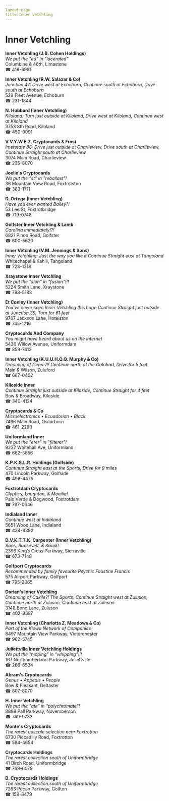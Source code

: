 ```yaml
---
layout:page
title:Inner Vetchling
---
```

# Inner Vetchling

**Inner Vetchling (J.B. Cohen Holdings)**  
_We put the "ed" in "lacerated"_  
Columbine & 46th, Limastone  
☎ 418-6981



**Inner Vetchling (R.W. Salazar & Co)**  
_Junction 47: Drive west at Echoburn, Continue south at Echoburn, Drive south at Echoburn_  
529 Fleet Avenue, Echoburn  
☎ 231-1844



**N. Hubbard (Inner Vetchling)**  
_Kiloland: Turn just outside at Kiloland, Drive west at Kiloland, Continue west at Kiloland_  
3753 8th Road, Kiloland  
☎ 450-0091



**V.V.Y.W.E.Z. Cryptocards & Frost**  
_Interstate 88: Drive just outside at Charlieview, Drive south at Charlieview, Continue Straight south at Charlieview_  
3074 Main Road, Charlieview  
☎ 235-8070



**Joelie's Cryptocards**  
_We put the "st" in "reballast"!_  
36 Mountain View Road, Foxtrotston  
☎ 363-1711



**D. Ortega (Inner Vetchling)**  
_Have you ever wanted Bailey?!_  
53 Lee St, Foxtrotbridge  
☎ 719-0748



**Golfster Inner Vetchling & Lamb**  
_Carolina immediately!?!_  
6821 Pinon Road, Golfster  
☎ 600-5620



**Inner Vetchling (V.M. Jennings & Sons)**  
_Inner Vetchling: Just the way you like it 
Continue Straight east at Tangoland_  
Whitechapel & Kahili, Tangoland  
☎ 723-1318



**Xraystone Inner Vetchling**  
_We put the "sion" in "fusion"!!!_  
5224 Smith Lane, Xraystone  
☎ 798-5183



**Et Conley (Inner Vetchling)**  
_You've never seen Inner Vetchling this huge 
Continue Straight just outside at Junction 39, Turn for 61 feet_  
9767 Jackson Lane, Hotelston  
☎ 745-1216



**Cryptocards And Company**  
_You might have heard about us on the Internet_  
5436 Willow Avenue, Uniformdam  
☎ 859-7413



**Inner Vetchling (K.U.U.H.Q.Q. Murphy & Co)**  
_Dreaming of Genus?! 
Continue north at the Galahad, Drive for 5 feet_  
Main & Wilson, Zuluford  
☎ 687-0402



**Kiloside Inner**  
_Continue Straight just outside at Kiloside, Continue Straight for 4 feet_  
Bow & Broadway, Kiloside  
☎ 340-4124



**Cryptocards & Co**  
_Microelectronics • Ecuadorian • Black_  
7486 Main Road, Oscarburn  
☎ 461-2290



**Uniformland Inner**  
_We put the "erer" in "filterer"!_  
9237 Whitehall Ave, Uniformland  
☎ 662-5656



**K.P.K.S.L.R. Holdings (Golfside)**  
_Continue Straight east at the Sports, Drive for 9 miles_  
470 Lincoln Parkway, Golfside  
☎ 496-4475



**Foxtrotdam Cryptocards**  
_Glyptics, Laughton, & Monilia!_  
Palo Verde & Dogwood, Foxtrotdam  
☎ 797-0646



**Indialand Inner**  
_Continue west at Indialand_  
5651 Wood Lane, Indialand  
☎ 434-8392



**D.V.K.T.T.K. Carpenter (Inner Vetchling)**  
_Sans, Roosevelt, & Karok!_  
2398 King’s Cross Parkway, Sierraville  
☎ 673-7148



**Golfport Cryptocards**  
_Recommended by family favourite Psychic Faustine Francis_  
575 Airport Parkway, Golfport  
☎ 795-2065



**Dorian's Inner Vetchling**  
_Dreaming of Cakile?! 
The Sports: Continue Straight west at Zuluson, Continue north at Zuluson, Continue east at Zuluson_  
3148 Bond Lane, Zuluson  
☎ 402-9397



**Inner Vetchling (Charlotta Z. Meadows & Co)**  
_Part of the Kiowa Network of Companies_  
8497 Mountain View Parkway, Victorchester  
☎ 962-5745



**Juliettville Inner Vetchling Holdings**  
_We put the "hipping" in "whipping"!!!_  
167 Northumberland Parkway, Juliettville  
☎ 268-6534



**Abram's Cryptocards**  
_Genus • Appeals • People_  
Bow & Pleasant, Deltaster  
☎ 807-8070



**H. Inner Vetchling**  
_We put the "ate" in "polychromate"!_  
8898 Pall Parkway, Novemberson  
☎ 749-9733



**Monte's Cryptocards**  
_The rarest upscale selection near Foxtrotton_  
6730 Piccadilly Road, Foxtrotton  
☎ 584-4654



**Cryptocards Holdings**  
_The rarest collection south of Uniformbridge_  
41 Birch Road, Uniformbridge  
☎ 769-6079



**B. Cryptocards Holdings**  
_The rarest collection south of Uniformbridge_  
7263 Pecan Parkway, Golfton  
☎ 159-8479



